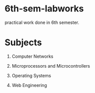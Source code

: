 # 6th-sem-labworks

practical work done in 6th semester.

# Subjects

1. Computer Networks

2. Microprocessors and Microcontrollers

3. Operating Systems

4. Web Engineering
